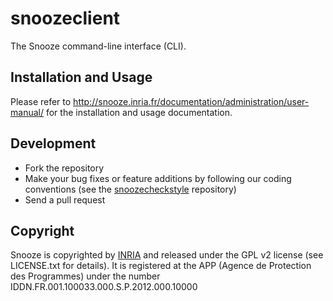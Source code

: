 # snoozeclient

The Snooze command-line interface (CLI).

## Installation and Usage

Please refer to <http://snooze.inria.fr/documentation/administration/user-manual/> for the installation and usage documentation.

## Development

* Fork the repository
* Make your bug fixes or feature additions by following our coding conventions (see the [snoozecheckstyle](https://github.com/snoozesoftware/snoozecheckstyle) repository)
* Send a pull request

## Copyright

Snooze is copyrighted by [INRIA](http://www.inria.fr/en) and released under the GPL v2 license (see LICENSE.txt for details). It is registered at the APP (Agence de Protection des Programmes)
under the number IDDN.FR.001.100033.000.S.P.2012.000.10000
